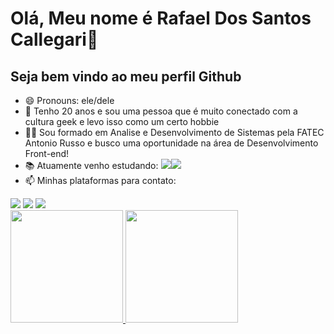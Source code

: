 # Olá, Meu nome é Rafael Dos Santos Callegari👋<br>
## Seja bem vindo ao meu perfil Github


- 😄 Pronouns: ele/dele
- 👾  Tenho 20 anos e sou uma pessoa que é muito conectado com a cultura geek e levo isso como um certo hobbie
- 👨‍💻  Sou formado em Analise e Desenvolvimento de Sistemas pela FATEC Antonio Russo e busco uma oportunidade na área de Desenvolvimento Front-end!
- 📚  Atuamente venho estudando:
      <img src="https://cdn.jsdelivr.net/gh/devicons/devicon@latest/icons/react/react-original.svg" /><img src="https://cdn.jsdelivr.net/gh/devicons/devicon@latest/icons/tailwindcss/tailwindcss-original.svg" />  
- 📫  Minhas plataformas para contato:
<div>
  <a href="https://instagram.com/seu-usuário-instagram-aqui" target="_blank"><img loading="lazy" src="https://img.shields.io/badge/-Instagram-%23E4405F?style=for-the-badge&logo=instagram&logoColor=white" target="_blank"></a>
  <a href = "mailto:rafaelcallegarid@gmail.com"><img loading="lazy" src="https://img.shields.io/badge/Gmail-D14836?style=for-the-badge&logo=gmail&logoColor=white" target="_blank"></a>
  <a href="https://www.linkedin.com/in/rafael-dos-santos-callegari-484b08212/" target="_blank"><img loading="lazy" src="https://img.shields.io/badge/-LinkedIn-%230077B5?style=for-the-badge&logo=linkedin&logoColor=white" target="_blank"></a>   
</div>

<div>
  <a href="https://github.com/rafaelcallegari">
  <img loading="lazy" height="180em" src="https://github-readme-stats.vercel.app/api/top-langs/?rafaelcallegari&layout=compact&langs_count=7&theme=dracula"/>
  <img loading="lazy" height="180em" src="https://github-readme-stats.vercel.app/api?rafaelcallegari&show_icons=true&theme=dracula&include_all_commits=true&count_private=true"/>
</div>

